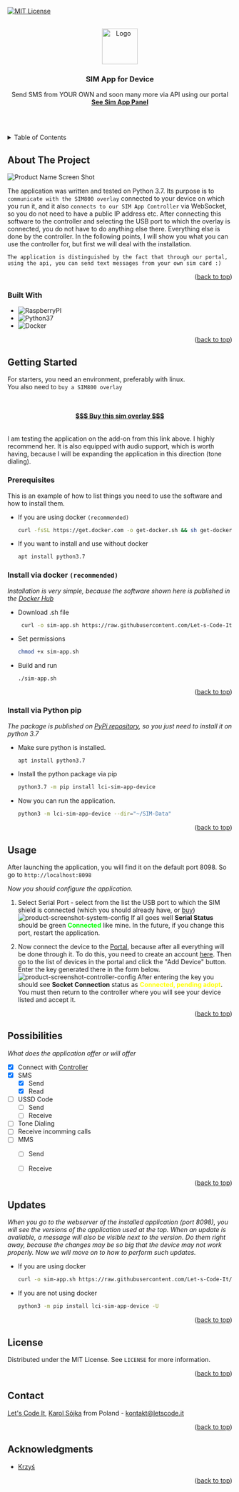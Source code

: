 
<a name="readme-top"></a>

[![MIT License][license-shield]][license-url]


<!-- PROJECT LOGO -->
<br />
<div align="center">
  <a href="https://panel.sim-app.ovh">
    <img src="Assets/static/favicon.ico" alt="Logo" width="80" height="80">
  </a>

  <h3 align="center">SIM App for Device</h3>

  <p align="center">
    Send SMS from YOUR OWN and soon many more via API using our portal
    <br />
    <a href="https://panel.sim-app.ovh"><strong>See Sim App Panel</strong></a>
    
  </p>
</div>

<br><br>

<!-- TABLE OF CONTENTS -->
<details>
  <summary>Table of Contents</summary>
  <ol>
    <li>
      <a href="#about-the-project">About The Project</a>
      <ul>
        <li><a href="#built-with">Built With</a></li>
      </ul>
    </li>
    <li>
      <a href="#getting-started">Getting Started</a>
      <ul>
        <li><a href="#prerequisites">Prerequisites</a></li>
        <li><a href="#install-via-docker">Install Via Docker</a></li>
      </ul>
    </li>
    <li><a href="#usage">Usage</a></li>
    <li><a href="#possibilities">Possibilities</a></li>
    <li><a href="#updates">Updates</a></li>
    <li><a href="#license">License</a></li>
    <li><a href="#contact">Contact</a></li>
    <li><a href="#acknowledgments">Acknowledgments</a></li>
  </ol>
</details>



<!-- ABOUT THE PROJECT -->
## About The Project

![Product Name Screen Shot][product-screenshot]

The application was written and tested on Python 3.7. Its purpose is to `communicate with the SIM800 overlay` connected to your device on which you run it, and it also `connects to our SIM App Controller` via WebSocket, so you do not need to have a public IP address etc. After connecting this software to the controller and selecting the USB port to which the overlay is connected, you do not have to do anything else there. Everything else is done by the controller. In the following points, I will show you what you can use the controller for, but first we will deal with the installation.

```
The application is distinguished by the fact that through our portal, using the api, you can send text messages from your own sim card :)
```

<p align="right">(<a href="#readme-top">back to top</a>)</p>



### Built With


* ![RaspberryPI][RaspberryPI]
* ![Python37][Python37]
* ![Docker][Docker]


<p align="right">(<a href="#readme-top">back to top</a>)</p>



<!-- GETTING STARTED -->
## Getting Started

For starters, you need an environment, preferably with linux.
<br>You also need to `buy a SIM800 overlay`


<br/>
<br/>

<div align="center"><a href="https://www.waveshare.com/gsm-gprs-gnss-hat.htm"><strong>$$$ Buy this sim overlay $$$</strong></a></div>

<br/>
<br/>
I am testing the application on the add-on from this link above. I highly recommend her. It is also equipped with audio support, which is worth having, because I will be expanding the application in this direction (tone dialing).

### Prerequisites

This is an example of how to list things you need to use the software and how to install them.
* If you are using docker `(recommended)`
  ```sh
  curl -fsSL https://get.docker.com -o get-docker.sh && sh get-docker.sh
  ```
* If you want to install and use without docker
  ```sh
  apt install python3.7
  ```





### Install via docker `(recommended)`
<a name="install-via-docker"></a>
_Installation is very simple, because the software shown here is published in the [Docker Hub](https://hub.docker.com/r/karlos98/sim-app-device)_


* Download .sh file
   ```sh
    curl -o sim-app.sh https://raw.githubusercontent.com/Let-s-Code-It/SIM-App-Device/master/sim-app.sh


   ```

* Set permissions
  ```sh
  chmod +x sim-app.sh
  ```

* Build and run
    ```text 
    ./sim-app.sh
    ```





<p align="right">(<a href="#readme-top">back to top</a>)</p>


### Install via Python pip

_The package is published on [PyPi repository](https://pypi.org/project/lci-sim-app-device/), so you just need to install it on python 3.7_


* Make sure python is installed.
   ```sh
   apt install python3.7
   ```


* Install the python package via pip
   ```sh
   python3.7 -m pip install lci-sim-app-device
   ```

* Now you can run the application.
  ```sh
  python3 -m lci-sim-app-device --dir="~/SIM-Data"
  ```




<p align="right">(<a href="#readme-top">back to top</a>)</p>

<!------ -- - - - --- - -- - -- - ------>


<!-- USAGE EXAMPLES -->
## Usage

After launching the application, you will find it on the default port 8098. So go to ```http://localhost:8098```



_Now you should configure the application._

1. Select Serial Port - select from the list the USB port to which the SIM shield is connected (which you should already have, or <a href="https://www.waveshare.com/gsm-gprs-gnss-hat.htm">buy</a>)
  ![product-screenshot-system-config]
If all goes well <b>Serial Status</b> should be green <b style="color:lime">Connected</b> like mine. In the future, if you change this port, restart the application.


2. Now connect the device to the <a href="https://panel.sim-app.ovh">Portal</a>, because after all everything will be done through it. To do this, you need to create an account <a href="https://panel.sim-app.ovh">here</a>. Then go to the list of devices in the portal and click the "Add Device" button. Enter the key generated there in the form below.
![product-screenshot-controller-config]
  After entering the key you should see <b>Socket Connection</b> status as <b style="color:yellow" >Connected, pending adopt</b>. You must then return to the controller where you will see your device listed and accept it.


<p align="right">(<a href="#readme-top">back to top</a>)</p>



<!-- ROADMAP -->
## Possibilities

_What does the application offer or will offer_

- [x] Connect with [Controller](https://panel.sim-app.ovh)
- [x] SMS
    - [x] Send
    - [x] Read
- [ ] USSD Code
    - [ ] Send
    - [ ] Receive
- [ ] Tone Dialing
- [ ] Receive incomming calls
- [ ] MMS
    - [ ] Send
    - [ ] Receive


<p align="right">(<a href="#readme-top">back to top</a>)</p>


## Updates

_When you go to the webserver of the installed application (port 8098), you will see the versions of the application used at the top. When an update is available, a message will also be visible next to the version. Do them right away, because the changes may be so big that the device may not work properly. Now we will move on to how to perform such updates._

* If you are using docker
  ```sh
  curl -o sim-app.sh https://raw.githubusercontent.com/Let-s-Code-It/SIM-App-Device/master/sim-app.sh && ./sim-app.sh update
  ```


* If you are not using docker
  ```sh
  python3 -m pip install lci-sim-app-device -U
  ```
<p align="right">(<a href="#readme-top">back to top</a>)</p>




<!-- LICENSE -->
## License

Distributed under the MIT License. See `LICENSE` for more information.

<p align="right">(<a href="#readme-top">back to top</a>)</p>



<!-- CONTACT -->
## Contact

[Let's Code It](https://www.letscode.it), [Karol Sójka](https://facebook.com/Fadeusz) from Poland - kontakt@letscode.it

<p align="right">(<a href="#readme-top">back to top</a>)</p>



<!-- ACKNOWLEDGMENTS -->
## Acknowledgments

* [Krzyś](https://github.com/krzys/)

<p align="right">(<a href="#readme-top">back to top</a>)</p>



<!-- MARKDOWN LINKS & IMAGES -->
<!-- https://www.markdownguide.org/basic-syntax/#reference-style-links -->

[product-screenshot]: Assets/static/screen-index.png
[product-screenshot-controller-config]: Assets/static/screen-controller-config.png
[product-screenshot-system-config]: Assets/static/screen-system-config.png


[license-shield]: https://img.shields.io/github/license/Let-s-Code-It/SIM-App-Device.svg?style=for-the-badge
[license-url]: https://github.com/Let-s-Code-It/SIM-App-Device//blob/master/LICENSE


[RaspberryPI]: https://img.shields.io/badge/Raspberry%20PI-red?style=for-the-badge&logo=raspberrypi&logoColor=white

[Python37]: https://img.shields.io/badge/Python%203.7-green?style=for-the-badge&logo=python&logoColor=white

[Docker]: https://img.shields.io/badge/Docker-blue?style=for-the-badge&logo=docker&logoColor=white